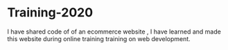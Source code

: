 # Training-2020
I have shared code of of an ecommerce website , I have learned and made this website during online training training on web development.
